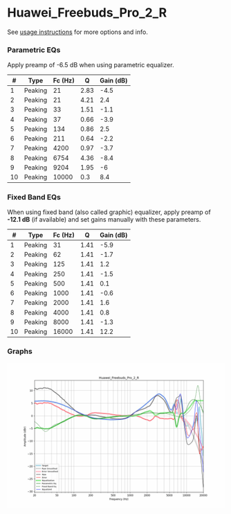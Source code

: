 # Huawei_Freebuds_Pro_2_R
See [usage instructions](https://github.com/jaakkopasanen/AutoEq#usage) for more options and info.

### Parametric EQs
Apply preamp of -6.5 dB when using parametric equalizer.

|   # | Type    |   Fc (Hz) |    Q |   Gain (dB) |
|-----|---------|-----------|------|-------------|
|   1 | Peaking |        21 | 2.83 |        -4.5 |
|   2 | Peaking |        21 | 4.21 |         2.4 |
|   3 | Peaking |        33 | 1.51 |        -1.1 |
|   4 | Peaking |        37 | 0.66 |        -3.9 |
|   5 | Peaking |       134 | 0.86 |         2.5 |
|   6 | Peaking |       211 | 0.64 |        -2.2 |
|   7 | Peaking |      4200 | 0.97 |        -3.7 |
|   8 | Peaking |      6754 | 4.36 |        -8.4 |
|   9 | Peaking |      9204 | 1.95 |        -6   |
|  10 | Peaking |     10000 | 0.3  |         8.4 |

### Fixed Band EQs
When using fixed band (also called graphic) equalizer, apply preamp of **-12.1 dB** (if available) and set gains manually with these parameters.

|   # | Type    |   Fc (Hz) |    Q |   Gain (dB) |
|-----|---------|-----------|------|-------------|
|   1 | Peaking |        31 | 1.41 |        -5.9 |
|   2 | Peaking |        62 | 1.41 |        -1.7 |
|   3 | Peaking |       125 | 1.41 |         1.2 |
|   4 | Peaking |       250 | 1.41 |        -1.5 |
|   5 | Peaking |       500 | 1.41 |         0.1 |
|   6 | Peaking |      1000 | 1.41 |        -0.6 |
|   7 | Peaking |      2000 | 1.41 |         1.6 |
|   8 | Peaking |      4000 | 1.41 |         0.8 |
|   9 | Peaking |      8000 | 1.41 |        -1.3 |
|  10 | Peaking |     16000 | 1.41 |        12.2 |

### Graphs
![](./Huawei_Freebuds_Pro_2_R.png)
